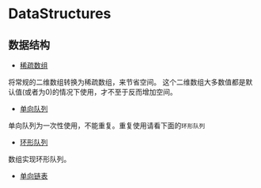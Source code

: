 # DataStructures

## 数据结构


- [稀疏数组](sparse-array/src/main/resources/SparseArray.md)
 
将常规的二维数组转换为稀疏数组，来节省空间。
这个二维数组大多数值都是默认值(或者为0)的情况下使用，才不至于反而增加空间。

- [单向队列](unidirectional-queue/src/main/resources/unidirectional-queue.md)

单向队列为一次性使用，不能重复。重复使用请看下面的`环形队列`

- [环形队列](circle-queue/src/main/resources/circle-queue.md)

数组实现环形队列。

- [单向链表](#)
